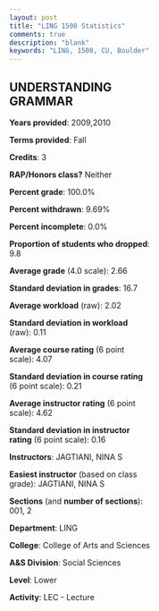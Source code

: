 ```yaml
---
layout: post
title: "LING 1500 Statistics"
comments: true
description: "blank"
keywords: "LING, 1500, CU, Boulder"
--- 
```

<head>
<script src="https://ajax.googleapis.com/ajax/libs/jquery/2.1.3/jquery.min.js"></script>
<script src="https://dl.dropboxusercontent.com/s/pc42nxpaw1ea4o9/highcharts.js?dl=0"></script>
<!-- <script src="../assets/js/highcharts.js"></script> -->
<style type="text/css">@font-face {
	font-family: "Bebas Neue";
	src: url(https://www.filehosting.org/file/details/544349/BebasNeue%20Regular.otf) format("opentype");
	}
	h1.Bebas { 
		font-family: "Bebas Neue", Verdana, Tahoma;
	}
</style>
</head>
<body>
	<div id="container" style="float: right; width: 45%; height: 88%; margin-left: 2.5%; margin-right: 2.5%;"></div>
	<script language="JavaScript">
		$(document).ready(function() {
		var chart = {type: 'column'};
		var title = {text: 'Grade Distribution'};
		var xAxis = {categories: ['A','B','C','D','F'],crosshair: true};
		var yAxis = {min: 0,title: {text: 'Percentage'}};
		var tooltip = {headerFormat: '<center><b><span style="font-size:20px">{point.key}</span></b></center>',
		               pointFormat: '<td style="padding:0"><b>{point.y:.1f}%</b></td>',
		               footerFormat: '</table>',shared: true,useHTML: true};
		var plotOptions = {column: {pointPadding: 0.0,borderWidth: 0}};  
		var credits = {enabled: false};var series= [{name: 'Percent',data: [21.74,45.65,21.74,4.35,6.52,]}];
		var json = {};
		json.chart = chart;
		json.title = title;
		json.tooltip = tooltip;
		json.xAxis = xAxis;
		json.yAxis = yAxis;  
		json.series = series;
		json.plotOptions = plotOptions;  
		json.credits = credits;
		$('#container').highcharts(json);
	});
	</script>
</body>
			   
## UNDERSTANDING GRAMMAR

**Years provided**: 2009,2010

**Terms provided**: Fall

**Credits**: 3

**RAP/Honors class?** Neither

**Percent grade**: 100.0%

**Percent withdrawn**: 9.69%

**Percent incomplete**: 0.0%

**Proportion of students who dropped**: 9.8

**Average grade** (4.0 scale): 2.66

**Standard deviation in grades**: 16.7

**Average workload** (raw): 2.02

**Standard deviation in workload** (raw): 0.11

**Average course rating** (6 point scale): 4.07

**Standard deviation in course rating** (6 point scale): 0.21

**Average instructor rating** (6 point scale): 4.62

**Standard deviation in instructor rating** (6 point scale): 0.16

**Instructors**: JAGTIANI, NINA S

**Easiest instructor** (based on class grade): JAGTIANI, NINA S

**Sections** (and **number of sections**): 001, 2

**Department**: LING

**College**: College of Arts and Sciences

**A&S Division**: Social Sciences

**Level**: Lower

**Activity**: LEC - Lecture